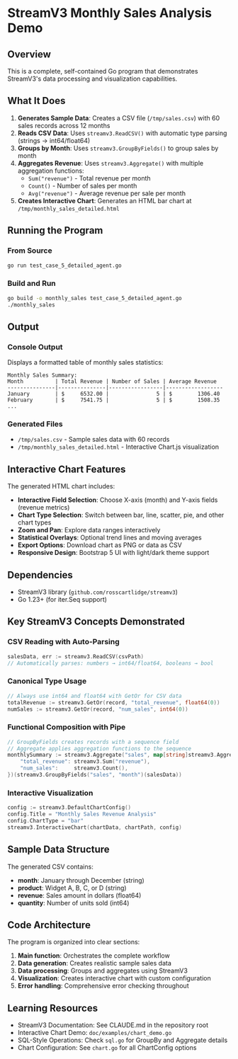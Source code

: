 # StreamV3 Monthly Sales Analysis Demo

## Overview

This is a complete, self-contained Go program that demonstrates StreamV3's data processing and visualization capabilities.

## What It Does

1. **Generates Sample Data**: Creates a CSV file (`/tmp/sales.csv`) with 60 sales records across 12 months
2. **Reads CSV Data**: Uses `streamv3.ReadCSV()` with automatic type parsing (strings → int64/float64)
3. **Groups by Month**: Uses `streamv3.GroupByFields()` to group sales by month
4. **Aggregates Revenue**: Uses `streamv3.Aggregate()` with multiple aggregation functions:
   - `Sum("revenue")` - Total revenue per month
   - `Count()` - Number of sales per month
   - `Avg("revenue")` - Average revenue per sale per month
5. **Creates Interactive Chart**: Generates an HTML bar chart at `/tmp/monthly_sales_detailed.html`

## Running the Program

### From Source
```bash
go run test_case_5_detailed_agent.go
```

### Build and Run
```bash
go build -o monthly_sales test_case_5_detailed_agent.go
./monthly_sales
```

## Output

### Console Output
Displays a formatted table of monthly sales statistics:
```
Monthly Sales Summary:
Month          | Total Revenue | Number of Sales | Average Revenue
---------------|---------------|-----------------|------------------
January        | $     6532.00 |               5 | $        1306.40
February       | $     7541.75 |               5 | $        1508.35
...
```

### Generated Files
- `/tmp/sales.csv` - Sample sales data with 60 records
- `/tmp/monthly_sales_detailed.html` - Interactive Chart.js visualization

## Interactive Chart Features

The generated HTML chart includes:
- **Interactive Field Selection**: Choose X-axis (month) and Y-axis fields (revenue metrics)
- **Chart Type Selection**: Switch between bar, line, scatter, pie, and other chart types
- **Zoom and Pan**: Explore data ranges interactively
- **Statistical Overlays**: Optional trend lines and moving averages
- **Export Options**: Download chart as PNG or data as CSV
- **Responsive Design**: Bootstrap 5 UI with light/dark theme support

## Dependencies

- StreamV3 library (`github.com/rosscartlidge/streamv3`)
- Go 1.23+ (for iter.Seq support)

## Key StreamV3 Concepts Demonstrated

### CSV Reading with Auto-Parsing
```go
salesData, err := streamv3.ReadCSV(csvPath)
// Automatically parses: numbers → int64/float64, booleans → bool
```

### Canonical Type Usage
```go
// Always use int64 and float64 with GetOr for CSV data
totalRevenue := streamv3.GetOr(record, "total_revenue", float64(0))
numSales := streamv3.GetOr(record, "num_sales", int64(0))
```

### Functional Composition with Pipe
```go
// GroupByFields creates records with a sequence field
// Aggregate applies aggregation functions to the sequence
monthlySummary := streamv3.Aggregate("sales", map[string]streamv3.AggregateFunc{
    "total_revenue": streamv3.Sum("revenue"),
    "num_sales":     streamv3.Count(),
})(streamv3.GroupByFields("sales", "month")(salesData))
```

### Interactive Visualization
```go
config := streamv3.DefaultChartConfig()
config.Title = "Monthly Sales Revenue Analysis"
config.ChartType = "bar"
streamv3.InteractiveChart(chartData, chartPath, config)
```

## Sample Data Structure

The generated CSV contains:
- **month**: January through December (string)
- **product**: Widget A, B, C, or D (string)
- **revenue**: Sales amount in dollars (float64)
- **quantity**: Number of units sold (int64)

## Code Architecture

The program is organized into clear sections:
1. **Main function**: Orchestrates the complete workflow
2. **Data generation**: Creates realistic sample sales data
3. **Data processing**: Groups and aggregates using StreamV3
4. **Visualization**: Creates interactive chart with custom configuration
5. **Error handling**: Comprehensive error checking throughout

## Learning Resources

- StreamV3 Documentation: See CLAUDE.md in the repository root
- Interactive Chart Demo: `doc/examples/chart_demo.go`
- SQL-Style Operations: Check `sql.go` for GroupBy and Aggregate details
- Chart Configuration: See `chart.go` for all ChartConfig options
